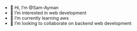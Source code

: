 - 👋 Hi, I’m @Sam-Ayman
- 👀 I’m interested in web development
- 🌱 I’m currently learning aws
- 💞️ I’m looking to collaborate on backend web development


<!---
Sam-Ayman/Sam-Ayman is a ✨ special ✨ repository because its `README.md` (this file) appears on your GitHub profile.
You can click the Preview link to take a look at your changes.
--->
